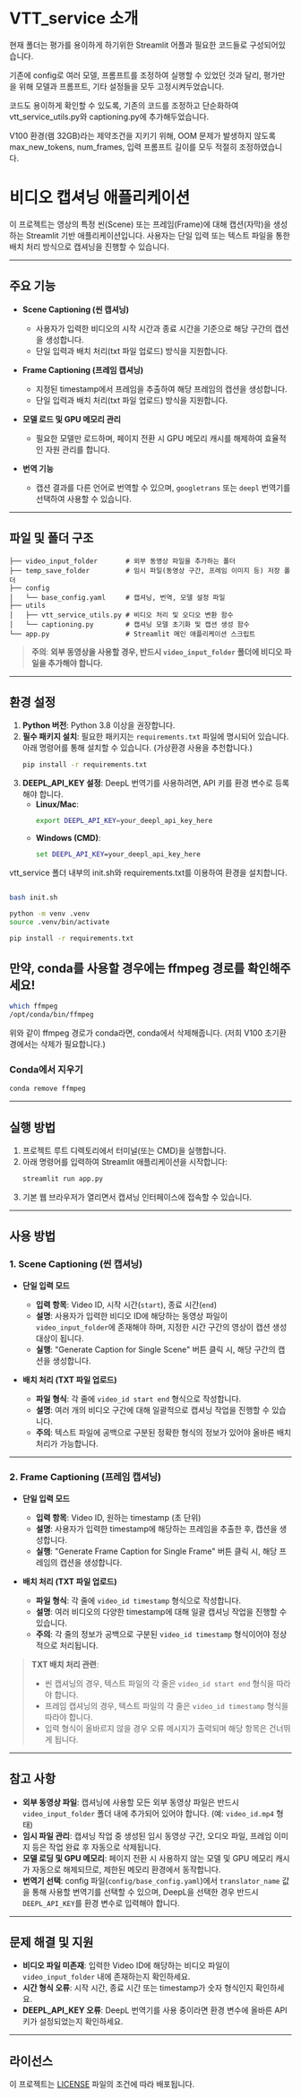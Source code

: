 # VTT_service 소개
현재 폴더는 평가를 용이하게 하기위한 Streamlit 어플과 필요한 코드들로 구성되어있습니다.  

기존에 config로 여러 모델, 프롬프트를 조정하여 실행할 수 있었던 것과 달리, 평가만을 위해 모델과 프롬프트, 기타 설정들을 모두 고정시켜두었습니다.  

코드도 용이하게 확인할 수 있도록, 기존의 코드를 조정하고 단순화하여 vtt_service_utils.py와 captioning.py에 추가해두었습니다.

V100 환경(램 32GB)라는 제약조건을 지키기 위해, OOM 문제가 발생하지 않도록 max_new_tokens, num_frames, 입력 프롬프트 길이를 모두 적절히 조정하였습니다.

# 비디오 캡셔닝 애플리케이션

이 프로젝트는 영상의 특정 씬(Scene) 또는 프레임(Frame)에 대해 캡션(자막)을 생성하는 Streamlit 기반 애플리케이션입니다. 사용자는 단일 입력 또는 텍스트 파일을 통한 배치 처리 방식으로 캡셔닝을 진행할 수 있습니다.

---

## 주요 기능

- **Scene Captioning (씬 캡셔닝)**
  - 사용자가 입력한 비디오의 시작 시간과 종료 시간을 기준으로 해당 구간의 캡션을 생성합니다.
  - 단일 입력과 배치 처리(txt 파일 업로드) 방식을 지원합니다.

- **Frame Captioning (프레임 캡셔닝)**
  - 지정된 timestamp에서 프레임을 추출하여 해당 프레임의 캡션을 생성합니다.
  - 단일 입력과 배치 처리(txt 파일 업로드) 방식을 지원합니다.

- **모델 로드 및 GPU 메모리 관리**
  - 필요한 모델만 로드하며, 페이지 전환 시 GPU 메모리 캐시를 해제하여 효율적인 자원 관리를 합니다.

- **번역 기능**
  - 캡션 결과를 다른 언어로 번역할 수 있으며, `googletrans` 또는 `deepl` 번역기를 선택하여 사용할 수 있습니다.

---

## 파일 및 폴더 구조

```
├── video_input_folder       # 외부 동영상 파일을 추가하는 폴더
├── temp_save_folder         # 임시 파일(동영상 구간, 프레임 이미지 등) 저장 폴더
├── config
│   └── base_config.yaml     # 캡셔닝, 번역, 모델 설정 파일
├── utils
│   ├── vtt_service_utils.py # 비디오 처리 및 오디오 변환 함수
│   └── captioning.py        # 캡셔닝 모델 초기화 및 캡션 생성 함수
└── app.py                   # Streamlit 메인 애플리케이션 스크립트
```

> **주의**: **외부 동영상을 사용할 경우, 반드시 `video_input_folder` 폴더에 비디오 파일을 추가해야 합니다.**

---

## 환경 설정

1. **Python 버전**: Python 3.8 이상을 권장합니다.
2. **필수 패키지 설치**: 필요한 패키지는 `requirements.txt` 파일에 명시되어 있습니다. 아래 명령어를 통해 설치할 수 있습니다. (가상환경 사용을 추천합니다.)
   ```bash
   pip install -r requirements.txt
   ```
3. **DEEPL_API_KEY 설정**: DeepL 번역기를 사용하려면, API 키를 환경 변수로 등록해야 합니다.
   - **Linux/Mac**:
     ```bash
     export DEEPL_API_KEY=your_deepl_api_key_here
     ```
   - **Windows (CMD)**:
     ```cmd
     set DEEPL_API_KEY=your_deepl_api_key_here
     ```


vtt_service 폴더 내부의 init.sh와 requirements.txt를 이용하여 환경을 설치합니다.
```bash

bash init.sh 

python -m venv .venv
source .venv/bin/activate

pip install -r requirements.txt
```

## 만약, conda를 사용할 경우에는 ffmpeg 경로를 확인해주세요!
```bash
which ffmpeg
/opt/conda/bin/ffmpeg
```
위와 같이 ffmpeg 경로가 conda라면, conda에서 삭제해줍니다. (저희 V100 초기환경에서는 삭제가 필요합니다.)
### Conda에서 지우기
```bash
conda remove ffmpeg
```


---

## 실행 방법

1. 프로젝트 루트 디렉토리에서 터미널(또는 CMD)을 실행합니다.
2. 아래 명령어를 입력하여 Streamlit 애플리케이션을 시작합니다:
   ```bash
   streamlit run app.py
   ```
3. 기본 웹 브라우저가 열리면서 캡셔닝 인터페이스에 접속할 수 있습니다.

---

## 사용 방법

### 1. Scene Captioning (씬 캡셔닝)

- **단일 입력 모드**
  - **입력 항목**: Video ID, 시작 시간(`start`), 종료 시간(`end`)
  - **설명**: 사용자가 입력한 비디오 ID에 해당하는 동영상 파일이 `video_input_folder`에 존재해야 하며, 지정한 시간 구간의 영상이 캡션 생성 대상이 됩니다.
  - **실행**: "Generate Caption for Single Scene" 버튼 클릭 시, 해당 구간의 캡션을 생성합니다.

- **배치 처리 (TXT 파일 업로드)**
  - **파일 형식**: 각 줄에 `video_id start end` 형식으로 작성합니다.
  - **설명**: 여러 개의 비디오 구간에 대해 일괄적으로 캡셔닝 작업을 진행할 수 있습니다.
  - **주의**: 텍스트 파일에 공백으로 구분된 정확한 형식의 정보가 있어야 올바른 배치 처리가 가능합니다.

---

### 2. Frame Captioning (프레임 캡셔닝)

- **단일 입력 모드**
  - **입력 항목**: Video ID, 원하는 timestamp (초 단위)
  - **설명**: 사용자가 입력한 timestamp에 해당하는 프레임을 추출한 후, 캡션을 생성합니다.
  - **실행**: "Generate Frame Caption for Single Frame" 버튼 클릭 시, 해당 프레임의 캡션을 생성합니다.

- **배치 처리 (TXT 파일 업로드)**
  - **파일 형식**: 각 줄에 `video_id timestamp` 형식으로 작성합니다.
  - **설명**: 여러 비디오의 다양한 timestamp에 대해 일괄 캡셔닝 작업을 진행할 수 있습니다.
  - **주의**: 각 줄의 정보가 공백으로 구분된 `video_id timestamp` 형식이어야 정상적으로 처리됩니다.

> **TXT 배치 처리 관련**:  
> - 씬 캡셔닝의 경우, 텍스트 파일의 각 줄은 `video_id start end` 형식을 따라야 합니다.  
> - 프레임 캡셔닝의 경우, 텍스트 파일의 각 줄은 `video_id timestamp` 형식을 따라야 합니다.  
> - 입력 형식이 올바르지 않을 경우 오류 메시지가 출력되며 해당 항목은 건너뛰게 됩니다.

---

## 참고 사항

- **외부 동영상 파일**: 캡셔닝에 사용할 모든 외부 동영상 파일은 반드시 `video_input_folder` 폴더 내에 추가되어 있어야 합니다. (예: `video_id.mp4` 형태)
- **임시 파일 관리**: 캡셔닝 작업 중 생성된 임시 동영상 구간, 오디오 파일, 프레임 이미지 등은 작업 완료 후 자동으로 삭제됩니다.
- **모델 로딩 및 GPU 메모리**: 페이지 전환 시 사용하지 않는 모델 및 GPU 메모리 캐시가 자동으로 해제되므로, 제한된 메모리 환경에서 동작합니다.
- **번역기 선택**: config 파일(`config/base_config.yaml`)에서 `translator_name` 값을 통해 사용할 번역기를 선택할 수 있으며, DeepL을 선택한 경우 반드시 `DEEPL_API_KEY`를 환경 변수로 입력해야 합니다.

---

## 문제 해결 및 지원

- **비디오 파일 미존재**: 입력한 Video ID에 해당하는 비디오 파일이 `video_input_folder` 내에 존재하는지 확인하세요.
- **시간 형식 오류**: 시작 시간, 종료 시간 또는 timestamp가 숫자 형식인지 확인하세요.
- **DEEPL_API_KEY 오류**: DeepL 번역기를 사용 중이라면 환경 변수에 올바른 API 키가 설정되었는지 확인하세요.

---



## 라이선스

이 프로젝트는 [LICENSE](LICENSE) 파일의 조건에 따라 배포됩니다.






